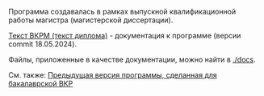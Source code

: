 Программа создавалась в рамках выпускной квалификационной работы магистра (магистерской диссертации). 

[Текст ВКРМ (текст диплома)](./docs/ВКРМ_Яманаева_8.pdf) - документация к программе (версии commit 18.05.2024).

Файлы, приложенные в качестве документации, можно найти в [./docs](./docs).

См. также: [Предыдущая версия программы, сделанная для бакалаврской ВКР](https://github.com/GrapevineSnail/GroupChoiseAlgorythms)
